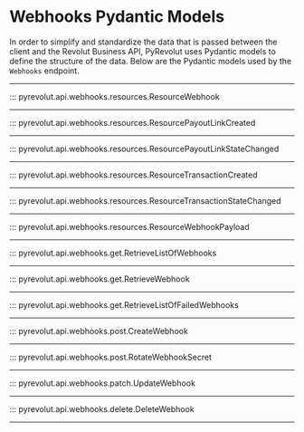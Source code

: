 # Webhooks Pydantic Models

In order to simplify and standardize the data that is passed between the client and the Revolut Business API, PyRevolut uses Pydantic models to define the structure of the data.
Below are the Pydantic models used by the `Webhooks` endpoint.

---

::: pyrevolut.api.webhooks.resources.ResourceWebhook

---

::: pyrevolut.api.webhooks.resources.ResourcePayoutLinkCreated

---

::: pyrevolut.api.webhooks.resources.ResourcePayoutLinkStateChanged

---

::: pyrevolut.api.webhooks.resources.ResourceTransactionCreated

---

::: pyrevolut.api.webhooks.resources.ResourceTransactionStateChanged

---

::: pyrevolut.api.webhooks.resources.ResourceWebhookPayload

---

::: pyrevolut.api.webhooks.get.RetrieveListOfWebhooks

---

::: pyrevolut.api.webhooks.get.RetrieveWebhook

---

::: pyrevolut.api.webhooks.get.RetrieveListOfFailedWebhooks

---

::: pyrevolut.api.webhooks.post.CreateWebhook

---

::: pyrevolut.api.webhooks.post.RotateWebhookSecret

---

::: pyrevolut.api.webhooks.patch.UpdateWebhook

---

::: pyrevolut.api.webhooks.delete.DeleteWebhook

---
